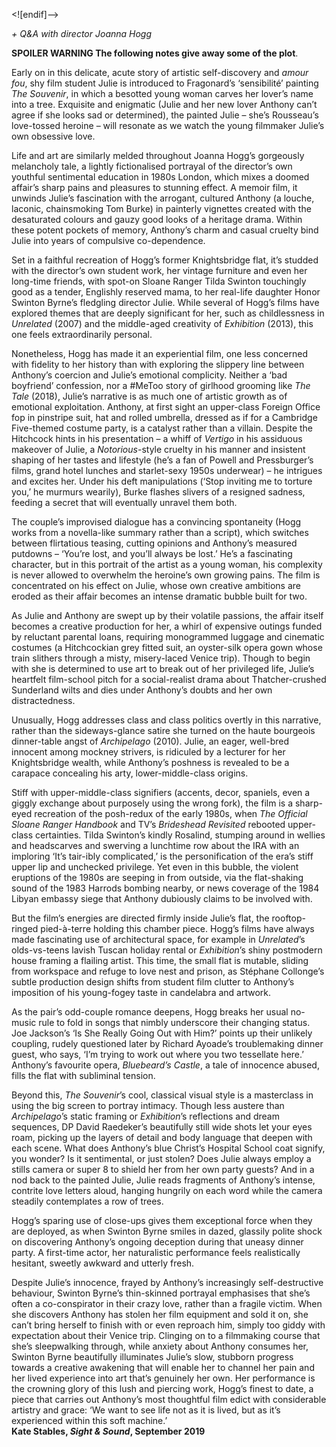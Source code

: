 
<![endif]-->

_+ Q&A with director Joanna Hogg_

**SPOILER WARNING The following notes give away some of the plot**.

Early on in this delicate, acute story of artistic self-discovery and _amour fou_, shy film student Julie is introduced to Fragonard’s ‘sensibilité’ painting _The Souvenir_, in which a besotted young woman carves her lover’s name into a tree. Exquisite and enigmatic (Julie and her new lover Anthony can’t agree if she looks sad or determined), the painted Julie – she’s Rousseau’s love-tossed heroine – will resonate as we watch the young filmmaker Julie’s own obsessive love.

Life and art are similarly melded throughout Joanna Hogg’s gorgeously melancholy tale, a lightly fictionalised portrayal of the director’s own youthful sentimental education in 1980s London, which mixes a doomed affair’s sharp pains and pleasures to stunning effect. A memoir film, it unwinds Julie’s fascination with the arrogant, cultured Anthony (a louche, laconic, chainsmoking Tom Burke) in painterly vignettes created with the desaturated colours and gauzy good looks of a heritage drama. Within these potent pockets of memory, Anthony’s charm and casual cruelty bind Julie into years of compulsive co-dependence.

Set in a faithful recreation of Hogg’s former Knightsbridge flat, it’s studded with the director’s own student work, her vintage furniture and even her long-time friends, with spot-on Sloane Ranger Tilda Swinton touchingly good as a tender, Englishly reserved mama, to her real-life daughter Honor Swinton Byrne’s fledgling director Julie. While several of Hogg’s films have explored themes that are deeply significant for her, such as childlessness in _Unrelated_ (2007) and the middle-aged creativity of _Exhibition_ (2013), this one feels extraordinarily personal.

Nonetheless, Hogg has made it an experiential film, one less concerned with fidelity to her history than with exploring the slippery line between Anthony’s coercion and Julie’s emotional complicity. Neither a ‘bad boyfriend’ confession, nor a #MeToo story of girlhood grooming like _The Tale_ (2018), Julie’s narrative is as much one of artistic growth as of emotional exploitation. Anthony, at first sight an upper-class Foreign Office fop in pinstripe suit, hat and rolled umbrella, dressed as if for a Cambridge Five-themed costume party, is a catalyst rather than a villain. Despite the Hitchcock hints in his presentation – a whiff of _Vertigo_ in his assiduous makeover of Julie, a _Notorious_-style cruelty in his manner and insistent shaping of her tastes and lifestyle (he’s a fan of Powell and Pressburger’s films, grand hotel lunches and starlet-sexy 1950s underwear) – he intrigues and excites her. Under his deft manipulations (‘Stop inviting me to torture you,’ he murmurs wearily), Burke flashes slivers of a resigned sadness, feeding a secret that will eventually unravel them both.

The couple’s improvised dialogue has a convincing spontaneity (Hogg works from a novella-like summary rather than a script), which switches between flirtatious teasing, cutting opinions and Anthony’s measured putdowns – ‘You’re lost, and you’ll always be lost.’ He’s a fascinating character, but in this portrait of the artist as a young woman, his complexity is never allowed to overwhelm the heroine’s own growing pains. The film is concentrated on his effect on Julie, whose own creative ambitions are eroded as their affair becomes an intense dramatic bubble built  for two.

As Julie and Anthony are swept up by their volatile passions, the affair itself becomes a creative production for her, a whirl of expensive outings funded by reluctant parental loans, requiring monogrammed luggage and cinematic costumes (a Hitchcockian grey fitted suit, an oyster-silk opera gown whose train slithers through a misty, misery-laced Venice trip). Though to begin with she is determined to use art to break out of her privileged life, Julie’s heartfelt film-school pitch for a social-realist drama about Thatcher-crushed Sunderland wilts and dies under Anthony’s doubts and her own distractedness.

Unusually, Hogg addresses class and class politics overtly in this narrative, rather than the sideways-glance satire she turned on the haute bourgeois dinner-table angst of _Archipelago_ (2010). Julie, an eager, well-bred innocent among mockney strivers, is ridiculed by a lecturer for her Knightsbridge wealth, while Anthony’s poshness is revealed to be a carapace concealing his arty, lower-middle-class origins.

Stiff with upper-middle-class signifiers (accents, decor, spaniels, even a giggly exchange about purposely using the wrong fork), the film is a sharp-eyed recreation of the posh-redux of the early 1980s, when _The Official Sloane Ranger Handbook_ and TV’s _Brideshead Revisited_ rebooted upper-class certainties.  Tilda Swinton’s kindly Rosalind, stumping around in wellies and headscarves and swerving a lunchtime row about the IRA with an imploring ‘It’s tair-ibly complicated,’ is the personification of the era’s stiff upper lip and unchecked privilege. Yet even in this bubble, the violent eruptions of the 1980s are seeping in from outside, via the flat-shaking sound of the 1983 Harrods bombing nearby, or news coverage of the 1984 Libyan embassy siege that Anthony dubiously claims to be involved with.

But the film’s energies are directed firmly inside Julie’s flat, the rooftop-ringed pied-à-terre holding this chamber piece. Hogg’s films have always made fascinating use of architectural space, for example in _Unrelated_’s olds-vs-teens lavish Tuscan holiday rental or _Exhibition_’s shiny postmodern house framing a flailing artist. This time, the small flat is mutable, sliding from workspace and refuge to love nest and prison, as Stéphane Collonge’s subtle production design shifts from student film clutter to Anthony’s imposition of his young-fogey taste in candelabra and artwork.

As the pair’s odd-couple romance deepens, Hogg breaks her usual no-music rule to fold in songs that nimbly underscore their changing status. Joe Jackson’s  ‘Is She Really Going Out with Him?’ points up their unlikely coupling, rudely questioned later by Richard Ayoade’s troublemaking dinner guest, who says, ‘I’m trying to work out where you two tessellate here.’ Anthony’s favourite opera, _Bluebeard’s Castle_, a tale of innocence abused, fills the flat with subliminal tension.

Beyond this, _The Souvenir_’s cool, classical visual style is a masterclass in using the big screen to portray intimacy. Though less austere than _Archipelago_’s static framing or _Exhibition_’s reflections and dream sequences, DP David Raedeker’s beautifully still wide shots let your eyes roam, picking up the layers of detail and body language that deepen with each scene. What does Anthony’s blue Christ’s Hospital School coat signify, you wonder? Is it sentimental, or just stolen? Does Julie always employ a stills camera or super 8 to shield her from her own party guests? And in a nod back to the painted Julie, Julie reads fragments of Anthony’s intense, contrite love letters aloud, hanging hungrily on each word while the camera steadily contemplates a row of trees.

Hogg’s sparing use of close-ups gives them exceptional force when they are deployed, as when Swinton Byrne smiles in dazed, glassily polite shock on discovering Anthony’s ongoing deception during that uneasy dinner party. A first-time actor, her naturalistic performance feels realistically hesitant, sweetly awkward and utterly fresh.

Despite Julie’s innocence, frayed by Anthony’s increasingly self-destructive behaviour, Swinton Byrne’s thin-skinned portrayal emphasises that she’s often a co-conspirator in their crazy love, rather than a fragile victim. When she discovers Anthony has stolen her film equipment and sold it on, she can’t bring herself to finish with or even reproach him, simply too giddy with expectation about their Venice trip. Clinging on to a filmmaking course that she’s sleepwalking through, while anxiety about Anthony consumes her, Swinton Byrne beautifully illuminates Julie’s slow, stubborn progress towards a creative awakening that will enable her to channel her pain and her lived experience into art that’s genuinely her own.  Her performance is the crowning glory of this lush and piercing work, Hogg’s finest to date, a piece that carries out Anthony’s most thoughtful film edict with considerable artistry and grace: ‘We want to see life not as it is lived, but as it’s experienced within this soft machine.’<br>
**Kate Stables, _Sight & Sound_, September 2019**
<!--stackedit_data:
eyJoaXN0b3J5IjpbOTk0MDg2NzYzXX0=
-->